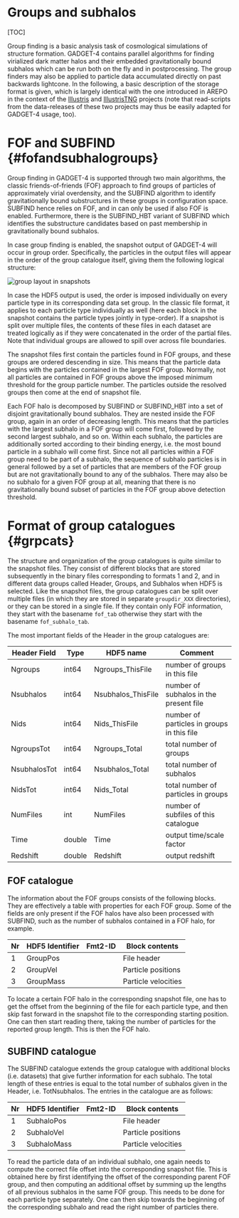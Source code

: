 
Groups and subhalos
===================

[TOC]

Group finding is a basic analysis task of cosmological simulations of
structure formation. GADGET-4 contains parallel algorithms for finding
virialized dark matter halos and their embedded gravitationally bound
subhalos which can be run both on the fly and in postprocessing. The
group finders may also be applied to particle data accumulated
directly on past backwards lightcone. In the following, a basic
description of the storage format is given, which is largely identical
with the one introduced in AREPO in the context of the
[Illustris](https://www.illustris-project.org) and
[IllustrisTNG](https://www.tng-project.org) projects (note that
read-scripts from the data-releases of these two projects may thus be
easily adapted for  GADGET-4 usage, too).


FOF and SUBFIND                                        {#fofandsubhalogroups}
===============

Group finding in GADGET-4 is supported through two main algorithms,
the classic friends-of-friends (FOF) approach to find groups of
particles of approximately virial overdensity, and the SUBFIND
algorithm to identify gravitationally bound substructures in these
groups in configuration space. SUBFIND hence relies on FOF, and in can
only be used if also FOF is enabled. Furthermore, there is the
SUBFIND_HBT variant of SUBFIND which identifies the substructure
candidates based on past membership in gravitationally bound subhalos.

In case group finding is enabled, the snapshot output of GADGET-4 will
occur in group order. Specifically, the particles in the output files
will appear in the order of the group catalogue itself, giving them
the following logical structure:

![group layout in snapshots](../../documentation/img/fof_subhalo_layout.png)

In case the HDF5 output is used, the order is imposed individually on
every particle type in its corresponding data set group. In the
classic file format, it applies to each particle type individually as
well (here each block in the snapshot contains the particle types
jointly in type-order). If a snapshot is split over multiple files,
the contents of these files in each dataset are treated logically as
if they were concatenated in the order of the partial files. Note that
individual groups are allowed to spill over across file boundaries.

The snapshot files first contain the particles found in FOF groups,
and these groups are ordered descending in size. This means that the
particle data begins with the particles contained in the largest FOF
group. Normally, not all particles are contained in FOF groups above
the imposed minimum threshold for the group particle number. The
particles outside the resolved groups then come at the end of snapshot
file.

Each FOF halo is decomposed by SUBFIND or SUBFIND_HBT into a set of
disjoint gravitationally bound subhalos. They are nested inside the
FOF group, again in an order of decreasing length. This means that the
particles with the largest subhalo in a FOF group will come first,
followed by the second largest subhalo, and so on.  Within each
subhalo, the particles are additionally sorted according to their
binding energy, i.e. the most bound particle in a subhalo will come
first. Since not all particles within a FOF group need to be part of a
subhalo, the sequence of subhalo particles is in general followed by a
set of particles that are members of the FOF group but are not
gravitationally bound to any of the subhalos. There may also be no
subhalo for a given FOF group at all, meaning that there is no
gravitationally bound subset of particles in the FOF group above
detection threshold.


Format of group catalogues                                            {#grpcats}
==========================

The structure and organization of the group catalogues is quite
similar to the snapshot files. They consist of different blocks that
are stored subsequently in the binary files corresponding to formats 1
and 2, and in different data groups called Header, Groups, and
Subhalos when HDF5 is selected. Like the snapshot files, the group
catalogues can be split over multiple files (in which they are stored
in separate `groupdir_XXX` directories), or they can be stored in a
single file. If they contain only FOF information, they start with the
basename `fof_tab` otherwise they start with the basename
`fof_subhalo_tab`.

The most important fields of the Header in the group catalogues are:

Header Field | Type   | HDF5 name           | Comment
-------------|--------|---------------------|-------------------
Ngroups      | int64  | Ngroups_ThisFile    | number of groups in this file
Nsubhalos    | int64  | Nsubhalos_ThisFile  | number of subhalos in the present file
Nids         | int64  | Nids_ThisFile       | number of particles in groups in this file
NgroupsTot   | int64  | Ngroups_Total       | total number of groups
NsubhalosTot | int64  | Nsubhalos_Total     | total number of subhalos
NidsTot      | int64  | Nids_Total          | total number of particles in groups
NumFiles     | int    | NumFiles            | number of subfiles of this catalogue
Time         | double | Time                | output time/scale factor
Redshift     | double | Redshift            | output redshift



FOF catalogue
-------------

The information about the FOF groups consists of the following
blocks. They are effectively a table with properties for each FOF
group. Some of the fields are only present if the FOF halos have also
been processed with SUBFIND, such as the number of subhalos contained
in a FOF halo, for example.


Nr  | HDF5 Identifier | Fmt2-ID | Block contents
----|-----------------|---------|------------------------------------------------------
1   | GroupPos        |         | File header
2   | GroupVel        |         | Particle positions
3   | GroupMass       |         | Particle velocities


To locate a certain FOF halo in the corresponding snapshot file, one
has to get the offset from the beginning of the file for each particle
type, and then skip fast forward in the snapshot file to the
corresponding starting position.  One can then start reading there,
taking the number of particles for the reported group length. This is
then the FOF halo.



SUBFIND catalogue
-----------------

The SUBFIND catalogue extends the group catalogue with additional
blocks (i.e. datasets) that give further information for each
subhalo. The total length of these entries is equal to the total
number of subhalos given in the Header, i.e. TotNsubhalos. The entries
in the catalogue are as follows:


Nr  | HDF5 Identifier | Fmt2-ID | Block contents
----|-----------------|---------|------------------------------------------------------
1   | SubhaloPos      |         | File header
2   | SubhaloVel      |         | Particle positions
3   | SubhaloMass     |         | Particle velocities


To read the particle data of an individual subhalo, one again needs to
compute the correct file offset into the corresponding snapshot
file. This is obtained here by first identifying the offset of the
corresponding parent FOF group, and then computing an additional
offset by summing up the lengths of all previous subhalos in the same
FOF group. This needs to be done for each particle type
separately. One can then skip towards the beginning of the
corresponding subhalo and read the right number of particles there.

